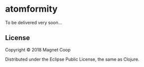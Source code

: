 # atomformity

To be delivered very soon...

## License

Copyright © 2018 Magnet Coop

Distributed under the Eclipse Public License, the same as Clojure.
